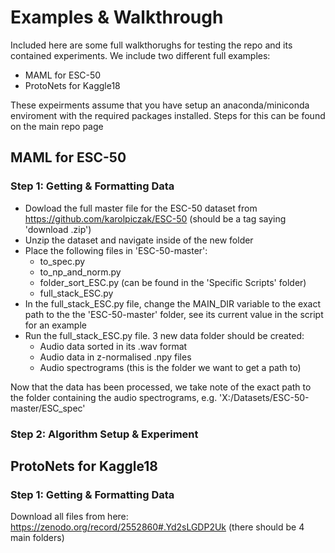 # Examples & Walkthrough
Included here are some full walkthorughs for testing the repo and its contained experiments. We include two different full examples:
  - MAML for ESC-50
  - ProtoNets for Kaggle18

These expeirments assume that you have setup an anaconda/miniconda enviroment with the required packages installed. Steps for this can be found on the main repo page

## MAML for ESC-50
### Step 1: Getting & Formatting Data
  - Dowload the full master file for the ESC-50 dataset from https://github.com/karolpiczak/ESC-50 (should be a tag saying 'download .zip')
  - Unzip the dataset and navigate inside of the new folder
  - Place the following files in 'ESC-50-master':
    - to_spec.py
    - to_np_and_norm.py
    - folder_sort_ESC.py (can be found in the 'Specific Scripts' folder)
    - full_stack_ESC.py
  - In the full_stack_ESC.py file, change the MAIN_DIR variable to the exact path to the the 'ESC-50-master' folder, see its current value in the script for an example 
  - Run the full_stack_ESC.py file. 3 new data folder should be created:
    -  Audio data sorted in its .wav format
    -  Audio data in z-normalised .npy files 
    -  Audio spectrograms (this is the folder we want to get a path to)

Now that the data has been processed, we take note of the exact path to the folder containing the audio spectrograms, e.g. 'X:/Datasets/ESC-50-master/ESC_spec'

### Step 2: Algorithm Setup & Experiment




## ProtoNets for Kaggle18
### Step 1: Getting & Formatting Data
Download all files from here: https://zenodo.org/record/2552860#.Yd2sLGDP2Uk (there should be 4 main folders)
